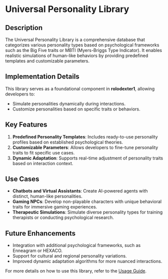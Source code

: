 # Universal Personality Library

## Description
The Universal Personality Library is a comprehensive database that categorizes various personality types based on psychological frameworks such as the Big Five traits or MBTI (Myers-Briggs Type Indicator). It enables realistic simulations of human-like behaviors by providing predefined templates and customizable parameters.

## Implementation Details
This library serves as a foundational component in **rolodexter1**, allowing developers to:
- Simulate personalities dynamically during interactions.
- Customize personalities based on specific traits or behaviors.

## Key Features
1. **Predefined Personality Templates**: Includes ready-to-use personality profiles based on established psychological theories.
2. **Customizable Parameters**: Allows developers to fine-tune personality traits to fit specific use cases.
3. **Dynamic Adaptation**: Supports real-time adjustment of personality traits based on interaction context.

## Use Cases
- **Chatbots and Virtual Assistants**: Create AI-powered agents with distinct, human-like personalities.
- **Gaming NPCs**: Develop non-playable characters with unique behavioral traits for immersive gaming experiences.
- **Therapeutic Simulations**: Simulate diverse personality types for training therapists or conducting psychological research.

## Future Enhancements
- Integration with additional psychological frameworks, such as Enneagram or HEXACO.
- Support for cultural and regional personality variations.
- Improved dynamic adaptation algorithms for more nuanced interactions.

For more details on how to use this library, refer to the [Usage Guide](../README.md#usage-example).
